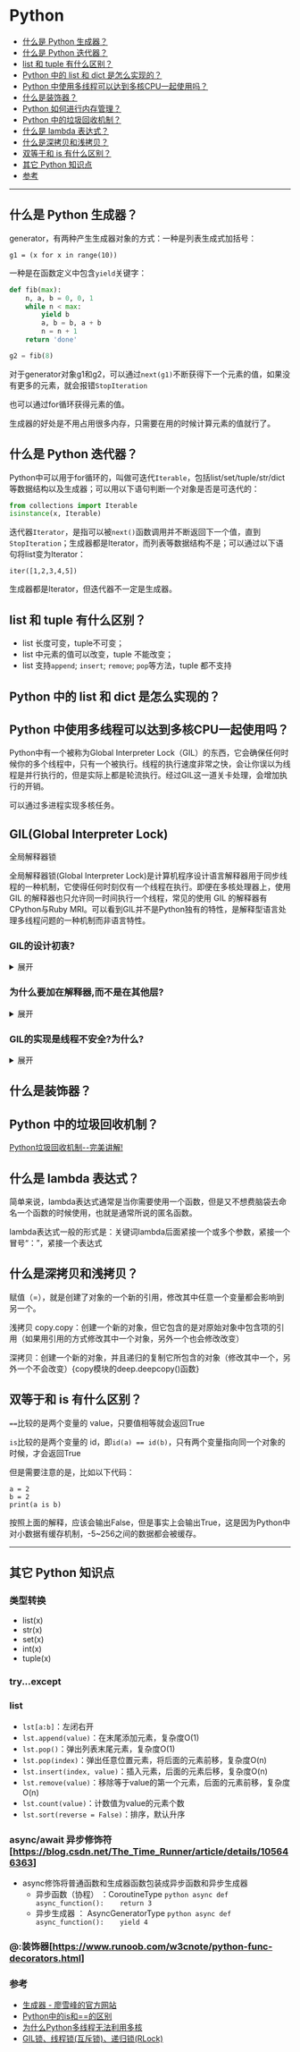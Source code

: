 # Python

* [什么是 Python 生成器？](#什么是-Python-生成器)
* [什么是 Python 迭代器？](#什么是-Python-迭代器)
* [list 和 tuple 有什么区别？](#list-和-tuple-有什么区别)
* [Python 中的 list 和 dict 是怎么实现的？](#Python-中的-list-和-dict-是怎么实现的)
* [Python 中使用多线程可以达到多核CPU一起使用吗？](#Python-中使用多线程可以达到多核CPU一起使用吗)
* [什么是装饰器？](#什么是装饰器)
* [Python 如何进行内存管理？](#Python-如何进行内存管理)
* [Python 中的垃圾回收机制？](#Python-中的垃圾回收机制)
* [什么是 lambda 表达式？](#什么是-lambda-表达式)
* [什么是深拷贝和浅拷贝？](#什么是深拷贝和浅拷贝)
* [双等于和 is 有什么区别？](#双等于和-is-有什么区别)
* [其它 Python 知识点](#其它-Python-知识点)
* [参考](#参考)

------

## 什么是 Python 生成器？
generator，有两种产生生成器对象的方式：一种是列表生成式加括号：

```g1 = (x for x in range(10))```

一种是在函数定义中包含```yield```关键字：

```py
def fib(max):
    n, a, b = 0, 0, 1
    while n < max:
        yield b
        a, b = b, a + b
        n = n + 1
    return 'done'

g2 = fib(8)
```

对于generator对象g1和g2，可以通过```next(g1)```不断获得下一个元素的值，如果没有更多的元素，就会报错```StopIteration```

也可以通过for循环获得元素的值。

生成器的好处是不用占用很多内存，只需要在用的时候计算元素的值就行了。

## 什么是 Python 迭代器？
Python中可以用于for循环的，叫做可迭代```Iterable```，包括list/set/tuple/str/dict等数据结构以及生成器；可以用以下语句判断一个对象是否是可迭代的：

```py
from collections import Iterable
isinstance(x, Iterable)
```

迭代器```Iterator```，是指可以被```next()```函数调用并不断返回下一个值，直到```StopIteration```；生成器都是Iterator，而列表等数据结构不是；可以通过以下语句将list变为Iterator：

```iter([1,2,3,4,5])```

生成器都是Iterator，但迭代器不一定是生成器。

## list 和 tuple 有什么区别？
- list 长度可变，tuple不可变；
- list 中元素的值可以改变，tuple 不能改变；
- list 支持```append```; ```insert```; ```remove```; ```pop```等方法，tuple 都不支持

## Python 中的 list 和 dict 是怎么实现的？

## Python 中使用多线程可以达到多核CPU一起使用吗？

Python中有一个被称为Global Interpreter Lock（GIL）的东西，它会确保任何时候你的多个线程中，只有一个被执行。线程的执行速度非常之快，会让你误以为线程是并行执行的，但是实际上都是轮流执行。经过GIL这一道关卡处理，会增加执行的开销。

可以通过多进程实现多核任务。

## GIL(Global Interpreter Lock)
全局解释器锁

全局解释器锁(Global Interpreter Lock)是计算机程序设计语言解释器用于同步线程的一种机制，它使得任何时刻仅有一个线程在执行。即便在多核处理器上，使用 GIL 的解释器也只允许同一时间执行一个线程，常见的使用 GIL 的解释器有CPython与Ruby MRI。可以看到GIL并不是Python独有的特性，是解释型语言处理多线程问题的一种机制而非语言特性。

### GIL的设计初衷?
<details>
<summary>展开</summary>
单核时代高效利用CPU, 针对解释器级别的数据安全(不是thread-safe 线程安全)。
首先需要明确的是GIL并不是Python的特性，它是在实现Python解析器(CPython)时所引入的一个概念。当Python虚拟机的线程想要调用C的原生线程需要知道线程的上下文，因为没有办法控制C的原生线程的执行，所以只能把上下文关系传给原生线程，同理获取结果也是线
程在python虚拟机这边等待。那么要执行一次计算操作，就必须让执行程序的线程组串行执行。
</details>

### 为什么要加在解释器,而不是在其他层?
<details>
<summary>展开</summary>
GIL锁加在解释器一层，也就是说Python调用的Cython解释器上加了GIL锁，因为你python调用的所有线程都是原生线程。原生线程是通过C语言提供原生接口，相当于C语言的一个函数。你一调它，你就控制不了了它了，就必须等它给你返回结果。只要已通过python虚拟机
，再往下就不受python控制了，就是C语言自己控制了。加在Python虚拟机以下加不上去，只能加在Python解释器这一层。
</details>

### GIL的实现是线程不安全?为什么?
<details>
<summary>展开</summary>
是不安全的，具体情况要分类讨论。

单核情况下:

![单核情况下——线程不安全](https://images2017.cnblogs.com/blog/1088183/201709/1088183-20170926140930839-80064182.png)

> 解释:
> 1. 到第5步的时候，可能这个时候python正好切换了一次GIL(据说python2.7中，每100条指令会切换一次GIL),执行的时间到了，被要求释放GIL,这个时候thead 1的count=0并没有得到执行，而是挂起状态，count=0这个上下文关系被存到寄存器中.
> 2. 然后到第6步，这个时候thead 2开始执行，然后就变成了count = 1,返回给count，这个时候count=1.
> 3. 然后再回到thead 1，这个时候由于上下文关系，thead 1拿到的寄存器中的count = 0，经过计算，得到count = 1，经过第13步的操作就覆盖了原来的count = 1的值，所以这个时候count依然是count = 1，所以这个数据并没有保护起来。

python2.x和3.x都是在执行IO操作的时候，强制释放GIL，使其他线程有机会执行程序。

Python2.x Python使用计数器ticks计算字节码，当执行100个字节码的时候强制释放GIL，其他线程获取GIL继续执行。ticks可以看作是Python自己的计数器，专门作用于GIL，释放后归零，技术可以调整。

Python3.x Python使用计时器，执行时间达到阈值后，当前线程释放GIL。总体来说比Python3.x对CPU密集型任务更好，但是依然没有解决问题。

多核情况下:

多个CPU情况下，单个CPU释放GIL锁，其他CPU上的线程也会竞争，但是CPU-A可能又马上拿到了GIL，这样其他CPU上的线程只能继续等待，直到重新回到待调度状态。造成多线程在多核CPU情况下，效率反而会下降，出现了大量的资源浪费。
</details>

## 什么是装饰器？

## Python 中的垃圾回收机制？
[Python垃圾回收机制--完美讲解!](https://www.jianshu.com/p/1e375fb40506)

## 什么是 lambda 表达式？
简单来说，lambda表达式通常是当你需要使用一个函数，但是又不想费脑袋去命名一个函数的时候使用，也就是通常所说的匿名函数。

lambda表达式一般的形式是：关键词lambda后面紧接一个或多个参数，紧接一个冒号“：”，紧接一个表达式

## 什么是深拷贝和浅拷贝？
赋值（=），就是创建了对象的一个新的引用，修改其中任意一个变量都会影响到另一个。

浅拷贝 copy.copy：创建一个新的对象，但它包含的是对原始对象中包含项的引用（如果用引用的方式修改其中一个对象，另外一个也会修改改变）

深拷贝：创建一个新的对象，并且递归的复制它所包含的对象（修改其中一个，另外一个不会改变）{copy模块的deep.deepcopy()函数}

## 双等于和 is 有什么区别？
```==```比较的是两个变量的 value，只要值相等就会返回True

```is```比较的是两个变量的 id，即```id(a) == id(b)```，只有两个变量指向同一个对象的时候，才会返回True

但是需要注意的是，比如以下代码：

```
a = 2
b = 2
print(a is b)
```

按照上面的解释，应该会输出False，但是事实上会输出True，这是因为Python中对小数据有缓存机制，-5~256之间的数据都会被缓存。

------

## 其它 Python 知识点

### 类型转换
- list(x)
- str(x)
- set(x)
- int(x)
- tuple(x)

### try...except

### list
- ```lst[a:b]```：左闭右开
- ```lst.append(value)```：在末尾添加元素，复杂度O(1)
- ```lst.pop()```：弹出列表末尾元素，复杂度O(1)
- ```lst.pop(index)```：弹出任意位置元素，将后面的元素前移，复杂度O(n)
- ```lst.insert(index, value)```：插入元素，后面的元素后移，复杂度O(n)
- ```lst.remove(value)```：移除等于value的第一个元素，后面的元素前移，复杂度O(n)
- ```lst.count(value)```：计数值为value的元素个数
- ```lst.sort(reverse = False)```：排序，默认升序

### async/await 异步修饰符[https://blog.csdn.net/The_Time_Runner/article/details/105646363]
- async修饰将普通函数和生成器函数包装成异步函数和异步生成器
    - 异步函数（协程） ：CoroutineType
```python async def async_function():    return 3```
    - 异步生成器 ： AsyncGeneratorType
```python async def async_function():    yield 4```

### @:装饰器[https://www.runoob.com/w3cnote/python-func-decorators.html]

### 参考
- [生成器 - 廖雪峰的官方网站](https://www.liaoxuefeng.com/wiki/1016959663602400/1017318207388128)
- [Python中的is和==的区别](https://www.cnblogs.com/yjtxin/p/11793243.html)
- [为什么Python多线程无法利用多核](https://www.mdeditor.tw/pl/pXhj)
- [GIL锁、线程锁(互斥锁)、递归锁(RLock)](https://www.cnblogs.com/Keep-Ambition/p/7596098.html)


